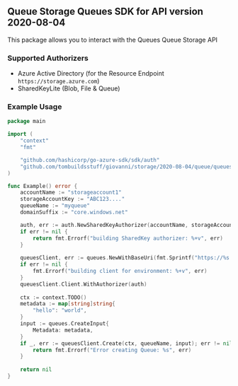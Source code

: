 ## Queue Storage Queues SDK for API version 2020-08-04

This package allows you to interact with the Queues Queue Storage API

### Supported Authorizers

* Azure Active Directory (for the Resource Endpoint `https://storage.azure.com`)
* SharedKeyLite (Blob, File & Queue)

### Example Usage

```go
package main

import (
	"context"
	"fmt"

	"github.com/hashicorp/go-azure-sdk/sdk/auth"
	"github.com/tombuildsstuff/giovanni/storage/2020-08-04/queue/queues"
)

func Example() error {
	accountName := "storageaccount1"
    storageAccountKey := "ABC123...."
    queueName := "myqueue"
	domainSuffix := "core.windows.net"

	auth, err := auth.NewSharedKeyAuthorizer(accountName, storageAccountKey, auth.SharedKey)
	if err != nil {
		return fmt.Errorf("building SharedKey authorizer: %+v", err)
	}
	
    queuesClient, err := queues.NewWithBaseUri(fmt.Sprintf("https://%s.queue.%s", accountName, domainSuffix))
	if err != nil {
		fmt.Errorf("building client for environment: %+v", err)
	}
    queuesClient.Client.WithAuthorizer(auth)
    
    ctx := context.TODO()
    metadata := map[string]string{
    	"hello": "world",
    }
	input := queues.CreateInput{
		Metadata: metadata,
    }
    if _, err := queuesClient.Create(ctx, queueName, input); err != nil {
        return fmt.Errorf("Error creating Queue: %s", err)
    }
    
    return nil 
}
```